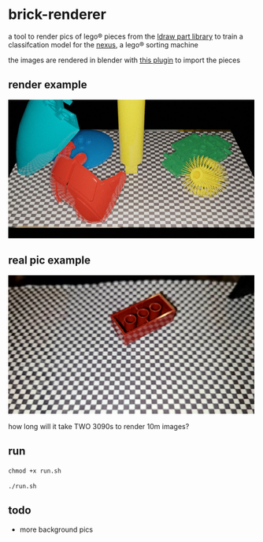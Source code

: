 # brick-renderer

a tool to render pics of lego® pieces from the [ldraw part library](https://www.ldraw.org/parts/latest-parts.html) to train a classifcation model for the [nexus](https://github.com/spencerhhubert/nexus), a lego® sorting machine

the images are rendered in blender with [this plugin](https://github.com/TobyLobster/ImportLDraw) to import the pieces

## render example
<img src="https://raw.githubusercontent.com/spencerhhubert/brick-renderer/main/assets/example01.jpg" width="500">

## real pic example
<img src="https://raw.githubusercontent.com/spencerhhubert/brick-renderer/main/assets/real_example01.jpg" width="500">

how long will it take TWO 3090s to render 10m images?

## run
`chmod +x run.sh`

`./run.sh`

## todo
- more background pics
